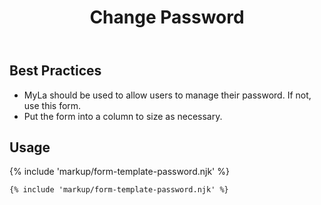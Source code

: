 ﻿---
title: Change Password
summary: The Change Password form allows the user to manage their password.
tags: form-templates
layout: page-guide
eleventyNavigation:
  key: Change Password
  parent: Form Templates
  order: 2
  excerpt: The Change Password block allows the user to manage their password.
  img: /img/illustrations/illus-change-password.svg
---

## Best Practices

- MyLa should be used to allow users to manage their password. If not, use this form.
- Put the form into a column to size as necessary.

## Usage

{% include 'markup/form-template-password.njk' %}

```html
{% include 'markup/form-template-password.njk' %}
```
